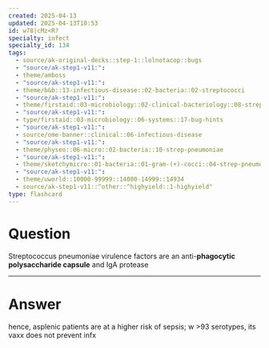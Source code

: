 ```yaml
---
created: 2025-04-13
updated: 2025-04-13T10:53
id: w78|cMz<R?
specialty: infect
specialty_id: 134
tags:
  - source/ak-original-decks::step-1::lolnotacop::bugs
  - "source/ak-step1-v11:": 
  - theme/amboss
  - "source/ak-step1-v11:": 
  - theme/b&b::13-infectious-disease::02-bacteria::02-streptococci
  - "source/ak-step1-v11:": 
  - theme/firstaid::03-microbiology::02-clinical-bacteriology::08-strep-pneumoniae
  - "source/ak-step1-v11:": 
  - type/firstaid::03-microbiology::06-systems::17-bug-hints
  - "source/ak-step1-v11:": 
  - source/ome-banner::clinical::06-infectious-disease
  - "source/ak-step1-v11:": 
  - theme/physeo::06-micro::02-bacteria::10-strep-pneumoniae
  - "source/ak-step1-v11:": 
  - theme/sketchymicro::01-bacteria::01-gram-(+)-cocci::04-strep-pneumoniae-&-viridans
  - "source/ak-step1-v11:": 
  - theme/uworld::10000-99999::14000-14999::14934
  - source/ak-step1-v11::^other::^highyield::1-highyield"
type: flashcard
---
```


# Question
Streptococcus pneumoniae virulence factors are an anti-**phagocytic polysaccharide capsule** and IgA protease

---

# Answer
hence, asplenic patients are at a higher risk of sepsis; w >93 serotypes, its vaxx does not prevent infx